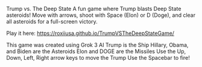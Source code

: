  Trump vs. The Deep State
A fun game where Trump blasts Deep State asteroids! Move with arrows, shoot with Space (Elon) or D (Doge), and clear all asteroids for a full-screen victory.

Play it here: https://roxiiusa.github.io/TrumpVSTheDeepStateGame/

This game was created using Grok 3 AI 
Trump is the Ship 
Hillary, Obama, and Biden are the Asteroids 
Elon and DOGE are the Missiles
Use the Up, Down, Left, Right arrow keys to move the Trump 
Use the Spacebar to fire! 
